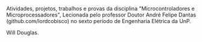 Atividades, projetos, trabalhos e provas da disciplina "Microcontroladores e Microprocessadores", Lecionada pelo professor Doutor André Felipe Dantas (github.com/lordcobisco) no sexto período de Engenharia Elétrica da UnP.

Will Douglas. 
